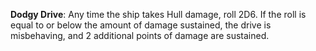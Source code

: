 **Dodgy Drive**: Any time the ship takes Hull damage, roll 2D6. If the roll is equal to or below the amount of damage sustained, the drive is misbehaving, and 2 additional points of damage are sustained.